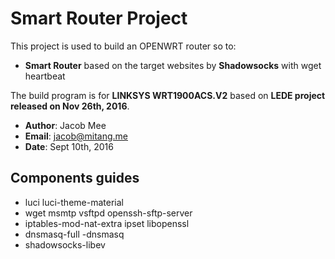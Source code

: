 # Smart Router Project

This project is used to build an OPENWRT router so to:
* **Smart Router** based on the target websites by **Shadowsocks** with wget heartbeat


The build program is for **LINKSYS WRT1900ACS.V2** based on **LEDE project released on Nov 26th, 2016**. 


* **Author**:	Jacob Mee
* **Email**:	jacob@mitang.me
* **Date**:	Sept 10th, 2016

## Components guides

* luci luci-theme-material 
* wget msmtp vsftpd openssh-sftp-server 
* iptables-mod-nat-extra ipset libopenssl 
* dnsmasq-full -dnsmasq
* shadowsocks-libev 

